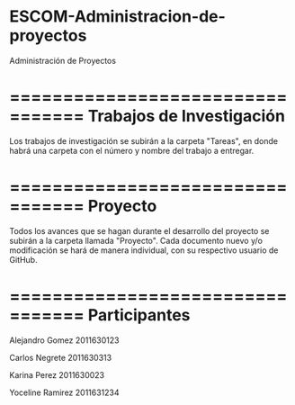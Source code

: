 ESCOM-Administracion-de-proyectos
=================================

Administración de Proyectos

=================================
Trabajos de Investigación
=================================
Los trabajos de investigación se subirán a la carpeta "Tareas", en donde habrá una carpeta con el número y nombre del trabajo a entregar.

=================================
Proyecto
=================================
Todos los avances que se hagan durante el desarrollo del proyecto se subirán a la carpeta llamada "Proyecto".
Cada documento nuevo y/o modificación se hará de manera individual, con su respectivo usuario de GitHub.

=================================
Participantes
=================================

Alejandro Gomez     2011630123

Carlos Negrete      2011630313

Karina Perez        2011630023

Yoceline Ramirez    2011631234
